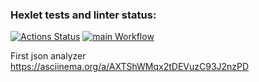 ### Hexlet tests and linter status:
[![Actions Status](https://github.com/ddm14159/php-project-lvl2/workflows/hexlet-check/badge.svg)](https://github.com/ddm14159/php-project-lvl2/actions)
[![main Workflow](https://github.com/ddm14159/php-project-lvl2/actions/workflows/manual.yml/badge.svg?branch=main)](https://github.com/ddm14159/php-project-lvl2/actions/workflows/manual.yml)

First json analyzer<br />
https://asciinema.org/a/AXTShWMqx2tDEVuzC93J2nzPD<br />
